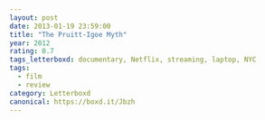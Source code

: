 ```yaml
---
layout: post 
date: 2013-01-19 23:59:00
title: "The Pruitt-Igoe Myth"
year: 2012
rating: 0.7
tags_letterboxd: documentary, Netflix, streaming, laptop, NYC
tags:
  - film
  - review
category: Letterboxd
canonical: https://boxd.it/Jbzh
---
```

